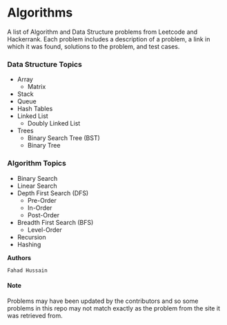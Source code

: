 # Algorithms
A list of Algorithm and Data Structure problems from Leetcode and Hackerrank. Each problem includes a description of a problem, a link in which it was found, solutions to the problem, and test cases. 

### Data Structure Topics	
* Array
    - Matrix
* Stack
* Queue
* Hash Tables
* Linked List
    - Doubly Linked List
* Trees 
    - Binary Search Tree (BST) 
    - Binary Tree

### Algorithm Topics
* Binary Search
* Linear Search
* Depth First Search (DFS)
    - Pre-Order
    - In-Order
    - Post-Order
* Breadth First Search (BFS)
    - Level-Order
* Recursion
* Hashing




**Authors**
```
Fahad Hussain
```

#### Note
Problems may have been updated by the contributors and so some problems in this repo may not match exactly as the problem from the site it was retrieved from. 